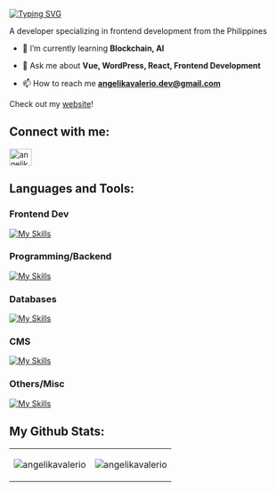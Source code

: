 <a href="https://git.io/typing-svg"><img src="https://readme-typing-svg.demolab.com?font=Montserrat&weight=700&size=34&pause=1000&color=4FF735&random=false&width=435&lines=Hi!+I+am+Angelika+Valerio" alt="Typing SVG" /></a>
<p>A developer specializing in frontend development from the Philippines</p>

- 🌱 I’m currently learning **Blockchain, AI**

- 💬 Ask me about **Vue, WordPress, React, Frontend Development**

- 📫 How to reach me **angelikavalerio.dev@gmail.com**

Check out my <a href="https://angelikavalerio.github.io/" target="blank">website</a>!

<h2 align="left">Connect with me:</h2>
<p align="left">
<a href="https://linkedin.com/in/angelika-valerio" target="blank"><img align="center" src="https://raw.githubusercontent.com/rahuldkjain/github-profile-readme-generator/master/src/images/icons/Social/linked-in-alt.svg" alt="angelika-valerio" height="30" width="40" /></a>
</p>

<h2 align="left">Languages and Tools:</h2>

<h3 align="left">Frontend Dev</h3>

[![My Skills](https://skillicons.dev/icons?i=js,vue,react,sass,typescript,tailwindcss)](https://skillicons.dev)

<h3 align="left">Programming/Backend</h3>

[![My Skills](https://skillicons.dev/icons?i=php,nodejs,expressjs,flask)](https://skillicons.dev)

<h3 align="left">Databases</h3>

[![My Skills](https://skillicons.dev/icons?i=mongodb,mysql)](https://skillicons.dev)

<h3 align="left">CMS</h3>

[![My Skills](https://skillicons.dev/icons?i=wordpress)](https://skillicons.dev)

<h3 align="left">Others/Misc</h3>

[![My Skills](https://skillicons.dev/icons?i=github,gitlab,figma,postman)](https://skillicons.dev)

<h2 align="left">My Github Stats:</h2>

<table>
<tr>
<td align="center"><p><img align="center" src="https://github-readme-stats.vercel.app/api/top-langs?username=angelikavalerio&show_icons=true&locale=en&layout=compact" alt="angelikavalerio" /></p></td>
<td align="center"><p><img align="center" src="https://github-readme-streak-stats.herokuapp.com/?user=angelikavalerio&" alt="angelikavalerio" /></p></td>
</tr>
</table>
